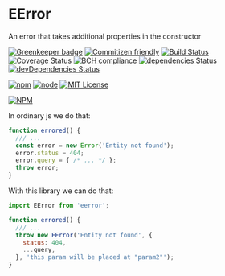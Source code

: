 # EError
An error that takes additional properties in the constructor

[![Greenkeeper badge](https://badges.greenkeeper.io/TeslaCtroitel/eerror-js.svg)](https://greenkeeper.io/)
[![Commitizen friendly](https://img.shields.io/badge/commitizen-friendly-brightgreen.svg)](http://commitizen.github.io/cz-cli/)
[![Build Status](https://travis-ci.org/TeslaCtroitel/eerror-js.svg?branch=master)](https://travis-ci.org/TeslaCtroitel/eerror-js)
[![Coverage Status](https://coveralls.io/repos/github/TeslaCtroitel/eerror-js/badge.svg?branch=master)](https://coveralls.io/github/TeslaCtroitel/eerror-js?branch=master)
[![BCH compliance](https://bettercodehub.com/edge/badge/TeslaCtroitel/eerror-js?branch=master)](https://bettercodehub.com/)
[![dependencies Status](https://david-dm.org/TeslaCtroitel/eerror-js/status.svg)](https://david-dm.org/TeslaCtroitel/eerror-js)
[![devDependencies Status](https://david-dm.org/TeslaCtroitel/eerror-js/dev-status.svg)](https://david-dm.org/TeslaCtroitel/eerror-js?type=dev)


[![npm](https://img.shields.io/npm/v/eerror.svg)]()
[![node](https://img.shields.io/node/v/eerror.svg)]()
[![MIT License](https://img.shields.io/npm/l/eerror.svg)]()

[![NPM](https://nodei.co/npm/eerror.png?downloads=true&downloadRank=true&stars=true)](https://nodei.co/npm/eerror/)

In ordinary js we do that:
```javascript
function errored() {
  /// ...
  const error = new Error('Entity not found');
  error.status = 404;
  error.query = { /* ... */ };
  throw error;
}
```

With this library we can do that:
```javascript
import EError from 'eerror';

function errored() {
  /// ...
  throw new EError('Entity not found', {
    status: 404,
    ...query,
  }, 'this param will be placed at "param2"');
}
```

